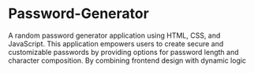 # Password-Generator
A random password generator application using HTML, CSS, and JavaScript. This application empowers users to create secure and customizable passwords by providing options for password length and character composition. By combining frontend design with dynamic logic
